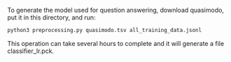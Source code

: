 To generate the model used for question answering, download quasimodo, put
 it in this directory, and run:
 
 ```bash
python3 preprocessing.py quasimodo.tsv all_training_data.jsonl
```

This operation can take several hours to complete and it will generate a file
 classifier\_lr.pck.